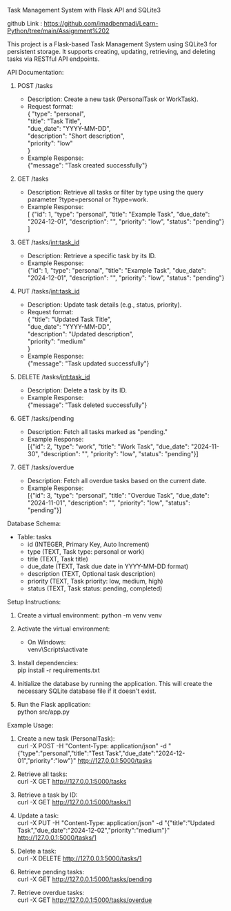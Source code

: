 Task Management System with Flask API and SQLite3

github Link : https://github.com/imadbenmadi/Learn-Python/tree/main/Assignment%202

This project is a Flask-based Task Management System using SQLite3 for persistent storage. It supports creating, updating, retrieving, and deleting tasks via RESTful API endpoints.

API Documentation:

1. POST /tasks

    - Description: Create a new task (PersonalTask or WorkTask).
    - Request format:  
      {
      "type": "personal",  
       "title": "Task Title",  
       "due_date": "YYYY-MM-DD",  
       "description": "Short description",  
       "priority": "low"  
      }
    - Example Response:  
      {"message": "Task created successfully"}

2. GET /tasks

    - Description: Retrieve all tasks or filter by type using the query parameter ?type=personal or ?type=work.
    - Example Response:  
      [
      {"id": 1, "type": "personal", "title": "Example Task", "due_date": "2024-12-01", "description": "", "priority": "low", "status": "pending"}
      ]

3. GET /tasks/<int:task_id>

    - Description: Retrieve a specific task by its ID.
    - Example Response:  
      {"id": 1, "type": "personal", "title": "Example Task", "due_date": "2024-12-01", "description": "", "priority": "low", "status": "pending"}

4. PUT /tasks/<int:task_id>

    - Description: Update task details (e.g., status, priority).
    - Request format:  
      {
      "title": "Updated Task Title",  
       "due_date": "YYYY-MM-DD",  
       "description": "Updated description",  
       "priority": "medium"  
      }
    - Example Response:  
      {"message": "Task updated successfully"}

5. DELETE /tasks/<int:task_id>

    - Description: Delete a task by its ID.
    - Example Response:  
      {"message": "Task deleted successfully"}

6. GET /tasks/pending

    - Description: Fetch all tasks marked as "pending."
    - Example Response:  
      [{"id": 2, "type": "work", "title": "Work Task", "due_date": "2024-11-30", "description": "", "priority": "low", "status": "pending"}]

7. GET /tasks/overdue
    - Description: Fetch all overdue tasks based on the current date.
    - Example Response:  
      [{"id": 3, "type": "personal", "title": "Overdue Task", "due_date": "2024-11-01", "description": "", "priority": "low", "status": "pending"}]

Database Schema:

-   Table: tasks
    -   id (INTEGER, Primary Key, Auto Increment)
    -   type (TEXT, Task type: personal or work)
    -   title (TEXT, Task title)
    -   due_date (TEXT, Task due date in YYYY-MM-DD format)
    -   description (TEXT, Optional task description)
    -   priority (TEXT, Task priority: low, medium, high)
    -   status (TEXT, Task status: pending, completed)

Setup Instructions:

1. Create a virtual environment:
   python -m venv venv

2. Activate the virtual environment:

    - On Windows:  
      venv\Scripts\activate

3. Install dependencies:  
   pip install -r requirements.txt

4. Initialize the database by running the application. This will create the necessary SQLite database file if it doesn't exist.

5. Run the Flask application:  
   python src/app.py

Example Usage:

1. Create a new task (PersonalTask):  
   curl -X POST -H "Content-Type: application/json" -d "{\"type\":\"personal\",\"title\":\"Test Task\",\"due_date\":\"2024-12-01\",\"priority\":\"low\"}" http://127.0.0.1:5000/tasks

2. Retrieve all tasks:  
   curl -X GET http://127.0.0.1:5000/tasks

3. Retrieve a task by ID:  
   curl -X GET http://127.0.0.1:5000/tasks/1

4. Update a task:  
   curl -X PUT -H "Content-Type: application/json" -d "{\"title\":\"Updated Task\",\"due_date\":\"2024-12-02\",\"priority\":\"medium\"}" http://127.0.0.1:5000/tasks/1

5. Delete a task:  
   curl -X DELETE http://127.0.0.1:5000/tasks/1

6. Retrieve pending tasks:  
   curl -X GET http://127.0.0.1:5000/tasks/pending

7. Retrieve overdue tasks:  
   curl -X GET http://127.0.0.1:5000/tasks/overdue
